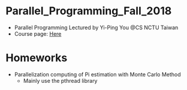 # Parallel_Programming_Fall_2018
* Parallel Programming Lectured by Yi-Ping You @CS NCTU Taiwan
* Course page: [Here](people.cs.nctu.edu.tw/~ypyou/courses/PP-f18/)
# Homeworks
* Parallelization computing of Pi estimation with Monte Carlo Method
    * Mainly use the pthread library
